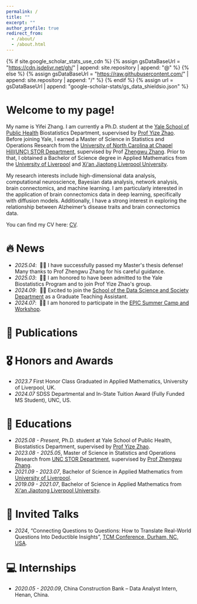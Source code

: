 ```yaml
---
permalink: /
title: ""
excerpt: ""
author_profile: true
redirect_from: 
  - /about/
  - /about.html
---
```


{% if site.google_scholar_stats_use_cdn %}
{% assign gsDataBaseUrl = "https://cdn.jsdelivr.net/gh/" | append: site.repository | append: "@" %}
{% else %}
{% assign gsDataBaseUrl = "https://raw.githubusercontent.com/" | append: site.repository | append: "/" %}
{% endif %}
{% assign url = gsDataBaseUrl | append: "google-scholar-stats/gs_data_shieldsio.json" %}

<span class='anchor' id='about-me'></span>

# Welcome to my page!

My name is Yifei Zhang. I am currently a Ph.D. student at the [Yale School of Public Health](https://ysph.yale.edu/) Biostatistics Department, supervised by [Prof Yize Zhao](https://www.yizezhao.com/). Before joining Yale, I earned a Master of Science in Statistics and Operations Research from the [University of North Carolina at Chapel Hill(UNC) STOR Department](https://stor.unc.edu/), supervised by Prof [Zhengwu Zhang](https://zhengwu.github.io/). Prior to that, I obtained a Bachelor of Science degree in Applied Mathematics from the [University of Liverpool](https://www.liverpool.ac.uk/) and [Xi‘an Jiaotong Liverpool University](https://www.xjtlu.edu.cn/en).

My research interests include high-dimensional data analysis, computational neuroscience, Bayesian data analysis, network analysis, brain connectomics, and machine learning. I am particularly interested in the application of brain connectomics data in deep learning, specifically with diffusion models. Additionally, I have a strong interest in exploring the relationship between Alzheimer’s disease traits and brain connectomics data.

You can find my CV here: [CV](https://yifzhang2000.github.io/_pages/CV_final.pdf).


# 🔥 News
- *2025.04*: &nbsp;🎉🎉  I have successfully passed my Master's thesis defense! Many thanks to Prof Zhengwu Zhang for his careful guidance.
- *2025.03*: &nbsp;🎉🎉  I am honored to have been admitted to the Yale Biostatistics Program and to join Prof Yize Zhao's group.
- *2024.09*: &nbsp;🎉🎉  Excited to join the [School of the Data Science and Society Department](https://datascience.unc.edu/) as a Graduate Teaching Assistant.
- *2024.07*: &nbsp;🎉🎉  I am honored to participate in the [EPIC Summer Camp and Workshop](https://www.unc-epic.org/summer-camp).
# 📝 Publications 

# 🎖 Honors and Awards
- *2023.7* First Honor Class Graduated in Applied Mathematics, University of Liverpool, UK.
- *2024.07* SDSS Departmental and In-State Tuition Award (Fully Funded MS Student), UNC, US.


# 📖 Educations
- *2025.08 - Present*, Ph.D. student at Yale School of Public Health, Biostatistics Department, supervised by [Prof Yize Zhao](https://www.yizezhao.com/).
- *2023.08 - 2025.05*, Master of Science in Statistics and Operations Research from [UNC STOR Department](https://stor.unc.edu/), supervised by [Prof Zhengwu Zhang](https://zhengwu.github.io/).
- *2021.09 - 2023.07*, Bachelor of Science in Applied Mathematics from [University of Liverpool](https://www.liverpool.ac.uk/).
- *2019.09 - 2021.07*, Bachelor of Science in Applied Mathematics from [Xi‘an Jiaotong Liverpool University](https://www.xjtlu.edu.cn/en).

# 💬 Invited Talks
- *2024*, “Connecting Questions to Questions: How to Translate Real-World Questions Into Deductible Insights”, [TCM Conference, Durham, NC, USA](https://tcm.ncssm.edu/2024-sessions).

# 💻 Internships
- *2020.05 - 2020.09*, China Construction Bank – Data Analyst Intern, Henan, China.

